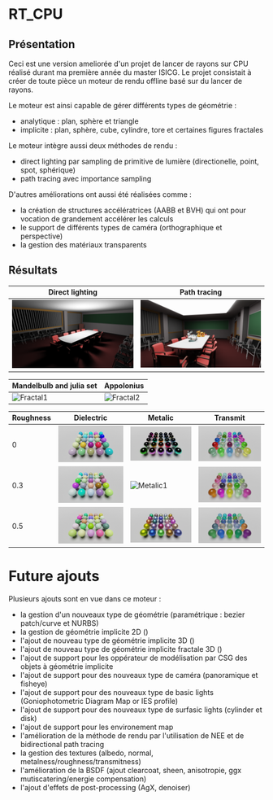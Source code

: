 # RT_CPU

## Présentation

Ceci est une version ameliorée d'un projet de lancer de rayons sur CPU réalisé durant ma première année du master ISICG. Le projet consistait à créer de toute pièce un moteur de rendu offline basé sur du lancer de rayons.

Le moteur est ainsi capable de gérer différents types de géométrie :
- analytique : plan, sphère et triangle
- implicite : plan, sphère, cube, cylindre, tore et certaines figures fractales

Le moteur intègre aussi deux méthodes de rendu : 
- direct lighting par sampling de primitive de lumière (directionelle, point, spot, sphérique)
- path tracing avec importance sampling

D'autres améliorations ont aussi été réalisées comme : 
- la création de structures accélératrices (AABB et BVH) qui ont pour vocation de grandement accélérer les calculs
- le support de différents types de caméra (orthographique et perspective)
- la gestion des matériaux transparents 

## Résultats


| Direct lighting | Path tracing  |
| - | - |
| ![Direct](results/old/conferenceDirect.png) | ![Indirect](results/conferenceIndirect.png) |

| Mandelbulb and julia set | Appolonius |
| - | - |
| ![Fractal1](results/old/fractal.png) | ![Fractal2](results/old/appolonius.png) |

| Roughness | Dielectric | Metalic | Transmit |
| - | - | - | - |
| 0 | ![Dielectric0](results/dielectric0.png) | ![Metalic0](results/metalic0.png) | ![Transmit0](results/transmit0.png) |
| 0.3 | ![Dielectric1](results/dielectric03.png) | ![Metalic1](results/metalic03.png) | ![Transmit1](results/transmit03.png) |
| 0.5 | ![Dielectric2](results/dielectric05.png) | ![Metalic2](results/metalic05.png) | ![Transmit2](results/transmit05.png) |

# Future ajouts

Plusieurs ajouts sont en vue dans ce moteur :
- la gestion d'un nouveaux type de géométrie (paramétrique : bezier patch/curve et NURBS)
- la gestion de géométrie implicite 2D ()
- l'ajout de nouveau type de géométrie implicite 3D ()
- l'ajout de nouveau type de géométrie implicite fractale 3D ()
- l'ajout de support pour les oppérateur de modélisation par CSG des objets à géométrie implicite
- l'ajout de support pour des nouveaux type de caméra (panoramique et fisheye)
- l'ajout de support pour des nouveaux type de basic lights (Goniophotometric Diagram Map or IES profile)
- l'ajout de support pour des nouveaux type de surfasic lights (cylinder et disk)
- l'ajout de support pour les environement map
- l'amélioration de la méthode de rendu par l'utilisation de NEE et de bidirectional path tracing
- la gestion des textures (albedo, normal, metalness/roughness/transmitness)
- l'amélioration de la BSDF (ajout clearcoat, sheen, anisotropie, ggx mutiscatering/energie compensation)
- l'ajout d'effets de post-processing (AgX, denoiser)